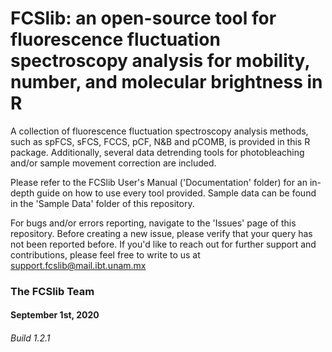 # FCSlib: an open-source tool for fluorescence fluctuation spectroscopy analysis for mobility, number, and molecular brightness in R

A collection of fluorescence fluctuation spectroscopy analysis methods, such as spFCS, sFCS, FCCS, pCF, N&B and pCOMB, is provided in this R package. Additionally, several data detrending tools for photobleaching and/or sample movement correction are included.

Please refer to the FCSlib User's Manual ('Documentation' folder) for an in-depth guide on how to use every tool provided. Sample data can be found in the 'Sample Data' folder of this repository.

For bugs and/or errors reporting, navigate to the 'Issues' page of this repository. Before creating a new issue, please verify that your query has not been reported before. If you'd like to reach out for further support and contributions, please feel free to write to us at <support.fcslib@mail.ibt.unam.mx>

### The FCSlib Team
#### September 1st, 2020
###### Build 1.2.1
